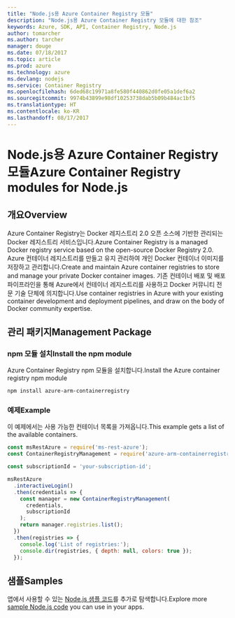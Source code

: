 ```yaml
---
title: "Node.js용 Azure Container Registry 모듈"
description: "Node.js용 Azure Container Registry 모듈에 대한 참조"
keywords: Azure, SDK, API, Container Registry, Node.js
author: tomarcher
ms.author: tarcher
manager: douge
ms.date: 07/18/2017
ms.topic: article
ms.prod: azure
ms.technology: azure
ms.devlang: nodejs
ms.service: Container Registry
ms.openlocfilehash: 6ded68c19971a8fe580f440862d0fe05a1def6a2
ms.sourcegitcommit: 9974b43899e98df10253738dab5b09b484ac1bf5
ms.translationtype: HT
ms.contentlocale: ko-KR
ms.lasthandoff: 08/17/2017
---
```

# <a name="azure-container-registry-modules-for-nodejs"></a><span data-ttu-id="0ab9a-104">Node.js용 Azure Container Registry 모듈</span><span class="sxs-lookup"><span data-stu-id="0ab9a-104">Azure Container Registry modules for Node.js</span></span>

## <a name="overview"></a><span data-ttu-id="0ab9a-105">개요</span><span class="sxs-lookup"><span data-stu-id="0ab9a-105">Overview</span></span>

<span data-ttu-id="0ab9a-106">Azure Container Registry는 Docker 레지스트리 2.0 오픈 소스에 기반한 관리되는 Docker 레지스트리 서비스입니다.</span><span class="sxs-lookup"><span data-stu-id="0ab9a-106">Azure Container Registry is a managed Docker registry service based on the open-source Docker Registry 2.0.</span></span> <span data-ttu-id="0ab9a-107">Azure 컨테이너 레지스트리를 만들고 유지 관리하여 개인 Docker 컨테이너 이미지를 저장하고 관리합니다.</span><span class="sxs-lookup"><span data-stu-id="0ab9a-107">Create and maintain Azure container registries to store and manage your private Docker container images.</span></span> <span data-ttu-id="0ab9a-108">기존 컨테이너 배포 및 배포 파이프라인을 통해 Azure에서 컨테이너 레지스트리를 사용하고 Docker 커뮤니티 전문 기술 단체에 의지합니다.</span><span class="sxs-lookup"><span data-stu-id="0ab9a-108">Use container registries in Azure with your existing container development and deployment pipelines, and draw on the body of Docker community expertise.</span></span>

## <a name="management-package"></a><span data-ttu-id="0ab9a-109">관리 패키지</span><span class="sxs-lookup"><span data-stu-id="0ab9a-109">Management Package</span></span>

### <a name="install-the-npm-module"></a><span data-ttu-id="0ab9a-110">npm 모듈 설치</span><span class="sxs-lookup"><span data-stu-id="0ab9a-110">Install the npm module</span></span>

<span data-ttu-id="0ab9a-111">Azure Container Registry npm 모듈을 설치합니다.</span><span class="sxs-lookup"><span data-stu-id="0ab9a-111">Install the Azure container registry npm module</span></span>

```bash
npm install azure-arm-containerregistry
```

### <a name="example"></a><span data-ttu-id="0ab9a-112">예제</span><span class="sxs-lookup"><span data-stu-id="0ab9a-112">Example</span></span>

<span data-ttu-id="0ab9a-113">이 예제에서는 사용 가능한 컨테이너 목록을 가져옵니다.</span><span class="sxs-lookup"><span data-stu-id="0ab9a-113">This example gets a list of the available containers.</span></span>

```javascript
const msRestAzure = require('ms-rest-azure');
const ContainerRegistryManagement = require('azure-arm-containerregistry');

const subscriptionId = 'your-subscription-id';

msRestAzure
  .interactiveLogin()
  .then(credentials => {
    const manager = new ContainerRegistryManagement(
      credentials,
      subscriptionId
    );
    return manager.registries.list();
  })
  .then(registries => {
    console.log('List of registries:');
    console.dir(registries, { depth: null, colors: true });
  });
```

## <a name="samples"></a><span data-ttu-id="0ab9a-114">샘플</span><span class="sxs-lookup"><span data-stu-id="0ab9a-114">Samples</span></span>

<span data-ttu-id="0ab9a-115">앱에서 사용할 수 있는 [Node.js 샘플 코드](https://azure.microsoft.com/resources/samples/?platform=nodejs)를 추가로 탐색합니다.</span><span class="sxs-lookup"><span data-stu-id="0ab9a-115">Explore more [sample Node.js code](https://azure.microsoft.com/resources/samples/?platform=nodejs) you can use in your apps.</span></span>
